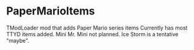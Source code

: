 # PaperMarioItems
 TModLoader mod that adds Paper Mario series items
 Currently has most TTYD items added. Mini Mr. Mini not planned. Ice Storm is a tentative "maybe".
